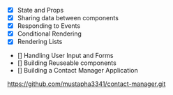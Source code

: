 - [x] State and Props
- [x] Sharing data between components
- [x] Responding to Events
- [x] Conditional Rendering
- [x] Rendering Lists
- [] Handling User Input and Forms
- [] Building Reuseable components
- [] Building a Contact Manager Application



https://github.com/mustapha3341/contact-manager.git